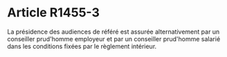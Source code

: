 # Article R1455-3

   
La présidence des audiences de référé est assurée alternativement par un conseiller prud'homme employeur et par un conseiller prud'homme salarié dans les conditions fixées par le règlement intérieur.